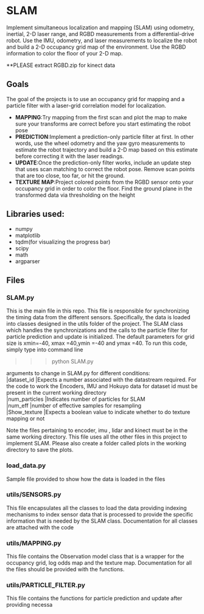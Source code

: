 # SLAM
Implement simultaneous localization and mapping (SLAM) using odometry, inertial, 2-D laser
range, and RGBD measurements from a differential-drive robot. Use the IMU, odometry, and laser
measurements to localize the robot and build a 2-D occupancy grid map of the environment. Use the
RGBD information to color the floor of your 2-D map.

**PLEASE extract RGBD.zip for kinect data

## Goals
The goal of the projects is to use an occupancy grid for mapping and a particle filter with a laser-grid correlation model for localization.
- **MAPPING**:Try mapping from the first scan and plot the map to make sure your transforms are
correct before you start estimating the robot pose
- **PREDICTION**:Implement a prediction-only particle filter at first. In other words, use the wheel
odometry and the yaw gyro measurements to estimate the robot trajectory and build a 2-D map
based on this estimate before correcting it with the laser readings.
- **UPDATE**:Once the prediction-only filter works, include an update step that uses scan matching
to correct the robot pose. Remove scan points that are too close, too far, or hit the ground.
- **TEXTURE MAP**:Project colored points from the RGBD sensor onto your occupancy grid in order
to color the floor. Find the ground plane in the transformed data via thresholding on the height
## Libraries used:
- numpy
- matplotlib
- tqdm(for visualizing the progress bar)
- scipy
- math
- argparser

## Files
### SLAM.py
This is the main file in this repo. This file is responsible for synchronizing the timing data from the different sensors. Specifically, the data is loaded into classes designed in the utils folder of the project. The SLAM class which handles the synchronizations and the calls to the particle filter for particle prediction and update is initialized. The default parameters for grid size is xmin=-40, xmax =40,ymin =-40 and ymax =40. To run this code, simply type into command line 

>>> python SLAM.py 

 arguments to change in SLAM.py for different conditions:</br>
  |dataset_id     |Expects a number associated with the datastream required. For the code to work the Encoders, IMU and Hokuyo data for dataset id must be present in the current working directory</br>
  |num_particles  |Indicates number of particles for SLAM</br>
  |num_eff        |number of effective samples for resampling</br>
  |Show_texture   |Expects a boolean value to indicate whether to do texture mapping or not</br>



Note the files pertaining to encoder, imu , lidar and kinect must be in the same working directory. This file uses all the other files in this project to implement SLAM. Please also create a folder called plots in the working directory to save the plots.

### load_data.py
Sample file provided to show how the data is loaded in the files

### utils/SENSORS.py
This file encapsulates all the classes to load the data providing indexing mechanisms to index sensor data that is processed to provide the specific information that is needed by the SLAM class. Documentation for all classes are attached with the code

### utils/MAPPING.py
This file contains the Observation model class that is a wrapper for the occupancy grid, log odds map and the texture map. Documentation for all the files should be provided with the functions.

### utils/PARTICLE_FILTER.py
This file contains the functions for particle prediction and update after providing necessa 


